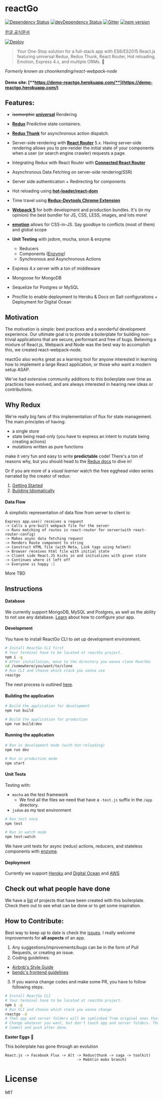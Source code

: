 # reactGo

[![Dependency Status][dep-status-img]][dep-status-link] [![devDependency Status][dev-dep-status-img]][dev-dep-status-link]
[![Gitter][gitter-img]][gitter-link] [![npm version][npm-badge]][npm-link]

[한글 공식문서](https://github.com/reactGo/reactGo/blob/master/README_KO.md)

[![Deploy](https://www.herokucdn.com/deploy/button.png)](https://heroku.com/deploy)

> Your One-Stop solution for a full-stack app with ES6/ES2015 React.js featuring universal Redux, Redux Thunk, React Router, Hot reloading, Emotion, Express 4.x, and multiple ORMs. :rocket:

_Formerly known as choonkending/react-webpack-node_

[dep-status-img]: https://david-dm.org/choonkending/react-webpack-node.svg
[dep-status-link]: https://david-dm.org/choonkending/react-webpack-node
[dev-dep-status-img]: https://david-dm.org/choonkending/react-webpack-node/dev-status.svg
[dev-dep-status-link]: https://david-dm.org/choonkending/react-webpack-node#info=devDependencies
[gitter-img]: https://badges.gitter.im/Join%20Chat.svg
[gitter-link]: https://gitter.im/choonkending/react-webpack-node?utm_source=badge&utm_medium=badge&utm_campaign=pr-badge&utm_content=badge
[npm-badge]: https://badge.fury.io/js/react-webpack-node.svg
[npm-link]: http://badge.fury.io/js/react-webpack-node


#### Demo site: [**https://demo-reactgo.herokuapp.com/**](https://demo-reactgo.herokuapp.com/)

## Features:
- ~~isomorphic~~ [**universal**](https://medium.com/@ghengeveld/isomorphism-vs-universal-javascript-4b47fb481beb#.4x2t3jlmx) Rendering
- [**Redux**](https://github.com/reactjs/redux) Predictive state containers.
- [**Redux Thunk**](https://github.com/reduxjs/redux-thunk) for asynchronous action dispatch.
- Server-side rendering with [**React Router**](https://github.com/reactjs/react-router) 5.x. Having server-side rendering allows you to pre-render the initial state of your components when a user (or search engine crawler) requests a page.
- Integrating Redux with React Router with [**Connected React Router**](https://github.com/supasate/connected-react-router)
- Asynchronous Data Fetching on server-side rendering(SSR)
- Server side authentication + Redirecting for components
- Hot reloading using [**hot-loader/react-dom**](https://github.com/hot-loader/react-dom)
- Time travel using [**Redux-Devtools Chrome Extension**](https://github.com/zalmoxisus/redux-devtools-extension)
- [**Webpack 5**](https://github.com/webpack/webpack) for both development and production bundles. It's (in my opinion) the best bundler for JS, CSS, LESS, images, and lots more!
- [**emotion**](https://emotion.sh/docs/introduction) allows for CSS-in-JS. Say goodbye to conflicts (most of them) and global scope

- **Unit Testing** with jsdom, mocha, sinon & enzyme
	- Reducers
	- Components ([Enzyme](http://airbnb.io/enzyme))
	- Synchronous and Asynchronous Actions

- Express 4.x server with a ton of middleware
- Mongoose for MongoDB
- Sequelize for Postgres or MySQL
- Procfile to enable deployment to Heroku & Docs on Salt configurations + Deployment for Digital Ocean


## Motivation

The motivation is simple: best practices and a wonderful development experience. Our ultimate goal is to provide a boilerplate for building non-trivial applications that are secure, performant and free of bugs. Believing a mixture of React.js, Webpack and Node was the best way to accomplish this, we created react-webpack-node.

reactGo also works great as a learning tool for anyone interested in learning how to implement a large React application, or those who want a modern setup ASAP.

We've had extensive community additions to this boilerplate over time as practices have evolved, and are always interested in hearing new ideas or contributions.

## Why Redux

We're really big fans of this implementation of flux for state management. The main principles of having:
- a single store
- state being read-only (you have to express an intent to mutate being creating actions)
- mutations written as pure functions

make it very fun and easy to write **predictable** code! There's a ton of reasons why, but you should head to the [Redux docs](http://redux.js.org/index.html) to dive in!

Or if you are more of a *visual learner* watch the free egghead video series narrated by the creator of redux:

1. [Getting Started](https://egghead.io/series/getting-started-with-redux)
2. [Building Idiomatically](https://egghead.io/series/building-react-applications-with-idiomatic-redux)

#### Data Flow

A simplistic representation of data flow from server to client is:

```
Express app.use() receives a request
-> Calls a pre-built webpack file for the server
-> Runs matching of routes in react-router for server(with react-router-config)
-> Makes async data fetching request
-> Renders Route component to string
-> Construct HTML file (with Meta, Link tags using helmet)
-> Browser receives html file with initial state
-> Client side React.JS kicks in and initializes with given state
-> Continues where it left off
-> Everyone is happy :)
```

More TBD

## Instructions

#### Database

We currently support MongoDB, MySQL and Postgres, as well as the ability to not use any database. [Learn](docs/databases.md) about how to configure your app.

#### Development

You have to install ReactGo CLI to set up development environment.

```bash
# Install ReactGo CLI first
# Your terminal have to be located at reactGo project.
npm i -g
# After installation, move to the directory you wanna clone ReactGo
cd /somewhere/you/want/to/clone
# Run CLI and choose which stack you wanna use
reactgo
``` 

The next process is outlined [here](docs/development.md).

#### Building the application

```bash
# Build the application for development
npm run build

# Build the application for production
npm run build:dev
```

#### Running the application

```bash
# Run in development mode (with hot-reloading)
npm run dev

# Run in production mode
npm start
```

#### Unit Tests

Testing with:
- `mocha` as the test framework
	- We find all the files we need that have a `-test.js` suffix in the `/app` directory.
- `jsdom` as my test environment

```bash
# Run test once
npm test

# Run in watch mode
npm test:watch
```

We have unit tests for async (redux) actions, reducers, and stateless components with [enzyme](http://airbnb.io/enzyme).

#### Deployment

Currently we support [Heroku](docs/deployment/Heroku.md) and [Digital Ocean](docs/deployment/DigitalOcean.md) and [AWS](docs/deployment/aws.md)

## Check out what people have done

We have a [list](/docs/apps.md) of projects that have been created with this boilerplate. Check
them out to see what can be done or to get some inspiration.

## How to Contribute:

Best way to keep up to date is check the [issues](https://github.com/reactGo/reactGo/issues). I really welcome improvements for **all aspects** of an app.

1. Any suggestions/improvements/bugs can be in the form of Pull Requests, or creating an issue.
2. Coding guidelines:
 - [Airbnb's Style Guide](https://github.com/airbnb/javascript)
 - [bendc's frontend guidelines](https://github.com/bendc/frontend-guidelines)
3. If you wanna change codes and make some PR, you have to follow following steps.
```bash
# Install ReactGo CLI
# Your terminal have to be located at reactGo project.
npm i -g
# Run CLI and choose which stack you wanna change
reactgo -d
# Then app and server folders will be symlinked from original ones that you chose.
# Change whatever you want, but don't touch app and server folders. Those are just symlinks.
# Commit and push after done.
``` 

**Easter Eggs** :egg:

This boilerplate has gone through an evolution
```
React.js -> Facebook Flux -> Alt -> Redux(thunk -> saga -> toolkit)
                                 -> MobX(in mobx branch)
```

License
===============
MIT
